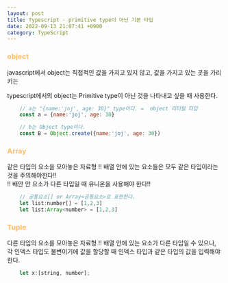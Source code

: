 ```yaml
---
layout: post
title: Typescript - primitive type이 아닌 기본 타입
date: 2022-09-13 21:07:41 +0900
category: TypeScript
---
```


### <span style="color:#febc68;font-weight:bold">object</span>
javascript에서 object는 직접적인 값을 가지고 있지 않고, 값을 가지고 있는 곳을 가리키는

typescript에서의 object는 Primitive type이 아닌 것을 나타내고 싶을 때 사용한다.

```javascript
    // a는 "{name:'joj', age: 30}" type이다. =  object 리터럴 타입
    const a = {name:'joj', age: 30}

    // b는 Object type이다.
    const B = Object.create({name:'joj', age: 30})

```
### <span style="color:#febc68;font-weight:bold">Array</span>
같은 타입의 요소을 모아놓은 자료형
!! 배열 안에 있는 요소들은 모두 같은 타입이라는 것을 주의해야한다!!  
!! 배안 안 요소가 다른 타입일 때 유니온을 사용해야 한다!!

```javascript
    // 공통요소[] or Array<공통요소>로 표현한다.
    let list:number[] = [1,2,3]
    let list:Array<number> = [1,2,3]
```

### <span style="color:#febc68;font-weight:bold">Tuple</span>
다른 타입의 요소를 모아놓은 자료형
!! 배열 안에 있는 요소가 다른 타입일 수 있으나, 각 인덱스 타입도 불변이기에 값을 할당할 때 인덱스 타입과 같은 타입의 값을 입력해야한다.
```javascript
    let x:[string, number];
```

